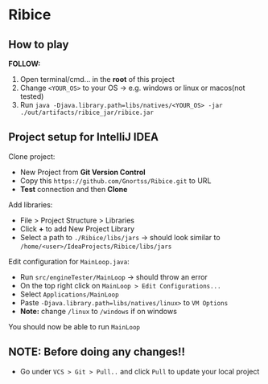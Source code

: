 # Ribice

## How to play
 
 **FOLLOW:**
 1. Open terminal/cmd... in the **root** of this project
 2. Change ```<YOUR_OS>``` to your OS -> e.g. windows or linux or macos(not tested)
 3. Run ```java -Djava.library.path=libs/natives/<YOUR_OS> -jar ./out/artifacts/ribice_jar/ribice.jar```

## Project setup for IntelliJ IDEA

Clone project:

 - New Project from **Git Version Control**
 - Copy this ```https://github.com/Gnortss/Ribice.git``` to URL
 - **Test** connection and then **Clone**
 
Add libraries:

 - File > Project Structure > Libraries
 - Click **+** to add New Project Library
 - Select a path to ```./Ribice/libs/jars``` -> should look similar to ```/home/<user>/IdeaProjects/Ribice/libs/jars```
 
Edit configuration for ```MainLoop.java```:

 - Run ```src/engineTester/MainLoop``` -> should throw an error
 - On the top right click on ```MainLoop > Edit Configurations...```
 - Select ```Applications/MainLoop```
 - Paste ```-Djava.library.path=libs/natives/linux>``` to ```VM Options```
 - **Note:** change ```/linux``` to ```/windows``` if on windows
 
 You should now be able to run ```MainLoop```

## NOTE: Before doing any changes!!

 - Go under ```VCS > Git > Pull..``` and click ```Pull``` to update your local project
 